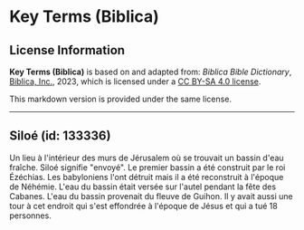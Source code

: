 # Key Terms (Biblica)

## License Information

**Key Terms (Biblica)** is based on and adapted from: _Biblica Bible Dictionary_, [Biblica, Inc.](https://www.biblica.com/), 2023, which is licensed under a [CC BY-SA 4.0 license](https://creativecommons.org/licenses/by-sa/4.0/legalcode.en).

This markdown version is provided under the same license.



--------------------------------

## Siloé (id: 133336)

Un lieu à l'intérieur des murs de Jérusalem où se trouvait un bassin d'eau fraîche. Siloé signifie "envoyé". Le premier bassin a été construit par le roi Ézéchias. Les babyloniens l'ont détruit mais il a été reconstruit à l'époque de Néhémie. L'eau du bassin était versée sur l'autel pendant la fête des Cabanes. L'eau du bassin provenait du fleuve de Guihon. Il y avait aussi une tour à cet endroit qui s'est effondrée à l'époque de Jésus et qui a tué 18 personnes.


